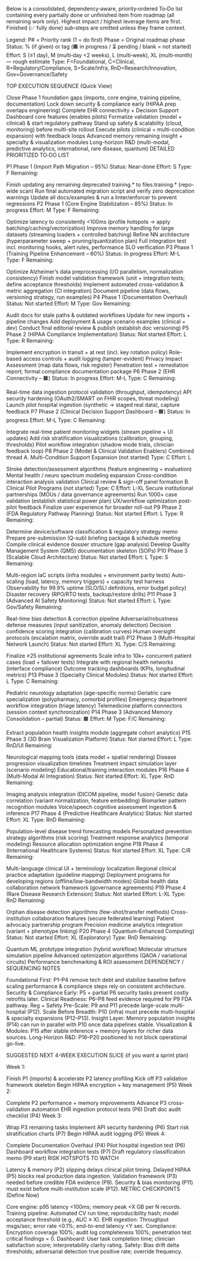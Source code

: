 Below is a consolidated, dependency‑aware, priority‑ordered To‑Do list containing every partially done or unfinished item from roadmap (all remaining work only). Highest impact / highest leverage items are first. Finished (✅ fully done) sub‑steps are omitted unless they frame context.

Legend: P# = Priority rank (1 = do first) Phase = Original roadmap phase Status: % (if given) or tag (🟧 in progress / ⏳ pending / blank = not started) Effort: S (≤1 day), M (multi‑day <2 weeks), L (multi‑week), XL (multi‑month) — rough estimate Type: F=Foundational, C=Clinical, R=Regulatory/Compliance, S=Scale/Infra, RnD=Research/Innovation, Gov=Governance/Safety

TOP EXECUTION SEQUENCE (Quick View)

Close Phase 1 foundation gaps (imports, core engine, training pipeline, documentation)
Lock down security & compliance early (HIPAA prep overlaps engineering)
Complete EHR connectivity + Decision Support Dashboard core features (enables pilots)
Formalize validation (model + clinical) & start regulatory pathway
Stand up safety & scalability (cloud, monitoring) before multi-site rollout
Execute pilots (clinical + multi-condition expansion) with feedback loops
Advanced memory remaining insight + specialty & visualization modules
Long-horizon R&D (multi-modal, predictive analytics, international, rare disease, quantum)
DETAILED PRIORITIZED TO‑DO LIST

P1 Phase 1 (Import Path Migration – 95%) Status: Near-done Effort: S Type: F
Remaining:

Finish updating any remaining deprecated training.* to files.training.* (repo-wide scan)
Run final automated migration script and verify zero deprecation warnings
Update all docs/examples & run a linter/enforcer to prevent regressions
P2 Phase 1 (Core Engine Stabilization – 85%) Status: In progress Effort: M Type: F
Remaining:

Optimize latency to consistently <100ms (profile hotspots → apply batching/caching/vectorization)
Improve memory handling for large datasets (streaming loaders + controlled batching)
Refine NN architecture (hyperparameter sweep + pruning/quantization plan)
Full integration test incl. monitoring hooks, alert rules, performance SLO verification
P3 Phase 1 (Training Pipeline Enhancement – 60%) Status: In progress Effort: M-L Type: F
Remaining:

Optimize Alzheimer’s data preprocessing (I/O parallelism, normalization consistency)
Finish model validation framework (unit + integration tests; define acceptance thresholds)
Implement automated cross-validation & metric aggregation (CI integration)
Document pipeline (data flows, versioning strategy, run examples)
P4 Phase 1 (Documentation Overhaul) Status: Not started Effort: M Type: Gov
Remaining:

Audit docs for stale paths & outdated workflows
Update for new imports + pipeline changes
Add deployment & usage scenario examples (clinical + dev)
Conduct final editorial review & publish (establish doc versioning)
P5 Phase 2 (HIPAA Compliance Implementation) Status: Not started Effort: L Type: R
Remaining:

Implement encryption in transit + at rest (incl. key rotation policy)
Role-based access controls + audit logging (tamper-evident)
Privacy Impact Assessment (map data flows, risk register)
Penetration test + remediation report; formal compliance documentation package
P6 Phase 2 (EHR Connectivity – 🟧) Status: In progress Effort: M-L Type: C
Remaining:

Real-time data ingestion protocol validation (throughput, idempotency)
API security hardening (OAuth2/SMART on FHIR scopes, threat modeling)
Launch pilot hospital ingestion (synthetic → staged real data), capture feedback
P7 Phase 2 (Clinical Decision Support Dashboard – 🟧) Status: In progress Effort: M-L Type: C
Remaining:

Integrate real-time patient monitoring widgets (stream pipeline + UI updates)
Add risk stratification visualizations (calibration, grouping, thresholds)
Pilot workflow integration (shadow mode trials, clinician feedback loop)
P8 Phase 2 (Model & Clinical Validation Enablers) Combined thread
A. Multi-Condition Support Expansion (not started) Type: C Effort: L

Stroke detection/assessment algorithms (feature engineering + evaluation)
Mental health / neuro spectrum modeling expansion
Cross-condition interaction analysis validation
Clinical review & sign-off panel formation
B. Clinical Pilot Programs (not started) Type: C Effort: L-XL
Secure institutional partnerships (MOUs / data governance agreements)
Run 1000+ case validation (establish statistical power plan)
UX/workflow optimization post-pilot feedback
Finalize user experience for broader roll-out
P9 Phase 2 (FDA Regulatory Pathway Planning) Status: Not started Effort: L Type: R
Remaining:

Determine device/software classification & regulatory strategy memo
Prepare pre-submission (Q-sub) briefing package & schedule meeting
Compile clinical evidence dossier structure (gap analysis)
Develop Quality Management System (QMS) documentation skeleton (SOPs)
P10 Phase 3 (Scalable Cloud Architecture) Status: Not started Effort: L Type: S
Remaining:

Multi-region IaC scripts (infra modules + environment parity tests)
Auto-scaling (load, latency, memory triggers) + capacity test harness
Observability for 99.9% uptime (SLO/SLI definitions, error budget policy)
Disaster recovery (RPO/RTO tests, backup/restore drills)
P11 Phase 3 (Advanced AI Safety Monitoring) Status: Not started Effort: L Type: Gov/Safety
Remaining:

Real-time bias detection & correction pipeline
Adversarial/robustness defense measures (input sanitization, anomaly detection)
Decision confidence scoring integration (calibration curves)
Human oversight protocols (escalation matrix, override audit trail)
P12 Phase 3 (Multi-Hospital Network Launch) Status: Not started Effort: XL Type: C/S
Remaining:

Finalize ≥25 institutional agreements
Scale infra to 10k+ concurrent patient cases (load + failover tests)
Integrate with regional health networks (interface compliance)
Outcome tracking dashboards (KPIs, longitudinal metrics)
P13 Phase 3 (Specialty Clinical Modules) Status: Not started Effort: L Type: C
Remaining:

Pediatric neurology adaptation (age-specific norms)
Geriatric care specialization (polypharmacy, comorbid profiles)
Emergency department workflow integration (triage latency)
Telemedicine platform connectors (session context synchronization)
P14 Phase 3 (Advanced Memory Consolidation – partial) Status: 🟧 Effort: M Type: F/C
Remaining:

Extract population health insights module (aggregate cohort analytics)
P15 Phase 3 (3D Brain Visualization Platform) Status: Not started Effort: L Type: RnD/UI
Remaining:

Neurological mapping tools (data model + spatial rendering)
Disease progression visualization timelines
Treatment impact simulation layer (scenario modeling)
Educational/training interaction modules
P16 Phase 4 (Multi-Modal AI Integration) Status: Not started Effort: XL Type: RnD
Remaining:

Imaging analysis integration (DICOM pipeline, model fusion)
Genetic data correlation (variant normalization, feature embedding)
Biomarker pattern recognition modules
Voice/speech cognitive assessment ingestion & inference
P17 Phase 4 (Predictive Healthcare Analytics) Status: Not started Effort: XL Type: RnD
Remaining:

Population-level disease trend forecasting models
Personalized prevention strategy algorithms (risk scoring)
Treatment response analytics (temporal modeling)
Resource allocation optimization engine
P18 Phase 4 (International Healthcare Systems) Status: Not started Effort: XL Type: C/R
Remaining:

Multi-language clinical UI + terminology localization
Regional clinical practice adaptation (guideline mapping)
Deployment programs for developing regions (offline/low-bandwidth modes)
Global health data collaboration network framework (governance agreements)
P19 Phase 4 (Rare Disease Research Extension) Status: Not started Effort: L-XL Type: RnD
Remaining:

Orphan disease detection algorithms (few-shot/transfer methods)
Cross-institution collaboration features (secure federated learning)
Patient advocacy partnership program
Precision medicine analytics integration (variant + phenotype linking)
P20 Phase 4 (Quantum-Enhanced Computing) Status: Not started Effort: XL (Exploratory) Type: RnD
Remaining:

Quantum ML prototype integration (hybrid workflow)
Molecular structure simulation pipeline
Advanced optimization algorithms (QAOA / variational circuits)
Performance benchmarking & ROI assessment
DEPENDENCY / SEQUENCING NOTES

Foundational First: P1–P4 remove tech debt and stabilize baseline before scaling performance & compliance steps rely on consistent architecture.
Security & Compliance Early: P5 + partial P6 security tasks prevent costly retrofits later.
Clinical Readiness: P6–P8 feed evidence required for P9 FDA pathway.
Reg + Safety Pre-Scale: P9 and P11 precede large-scale multi-hospital (P12).
Scale Before Breadth: P10 (infra) must precede multi-hospital & specialty expansions (P12–P13).
Insight Layer: Memory population insights (P14) can run in parallel with P10 once data pipelines stable.
Visualization & Modules: P15 after stable inference + memory layers for richer data sources.
Long-Horizon R&D: P16–P20 positioned to not block operational go-live.

SUGGESTED NEXT 4-WEEK EXECUTION SLICE (if you want a sprint plan)

Week 1:

Finish P1 (imports) & accelerate P2 latency profiling
Kick off P3 validation framework skeleton
Begin HIPAA encryption + key management (P5)
Week 2:

Complete P2 performance + memory improvements
Advance P3 cross-validation automation
EHR ingestion protocol tests (P6)
Draft doc audit checklist (P4)
Week 3:

Wrap P3 remaining tasks
Implement API security hardening (P6)
Start risk stratification charts (P7)
Begin HIPAA audit logging (P5)
Week 4:

Complete Documentation Overhaul (P4)
Pilot hospital ingestion test (P6)
Dashboard workflow integration tests (P7)
Draft regulatory classification memo (P9 start)
RISK HOTSPOTS TO WATCH

Latency & memory (P2) slipping delays clinical pilot timing.
Delayed HIPAA (P5) blocks real production data ingestion.
Validation framework (P3) needed before credible FDA evidence (P9).
Security & bias monitoring (P11) must exist before multi-institution scale (P12).
METRIC CHECKPOINTS (Define Now)

Core engine: p95 latency <100ms; memory peak <X GB per N records.
Training pipeline: Automated CV run time; reproducibility hash; model acceptance threshold (e.g., AUC ≥ X).
EHR ingestion: Throughput msgs/sec; error rate <0.1%; end-to-end latency <Y sec.
Compliance: Encryption coverage 100%; audit log completeness 100%; penetration test critical findings = 0.
Dashboard: User task completion time; clinician satisfaction score; interpretability clarity rating.
Safety: Bias drift delta thresholds; adversarial detection true positive rate; override frequency.
